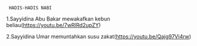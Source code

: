      HADIS-HADIS NABI
     
1.Sayyidina Abu Bakar mewakafkan kebun beliau(https://youtu.be/7wRlRd2upZY)

2.Sayyidina Umar memuntahkan susu zakat(https://youtu.be/Qajg97Vi4rw)
